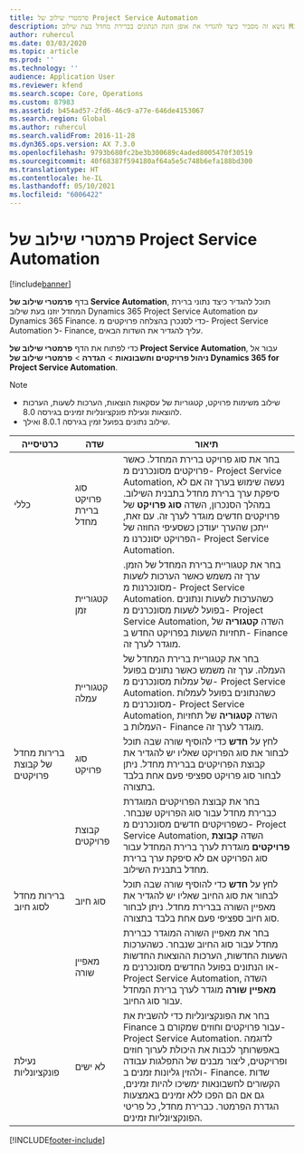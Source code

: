 ```yaml
---
title: פרמטרי שילוב של Project Service Automation
description: נושא זה מסביר כיצד להגדיר את אופן הזנת הנתונים בברירת מחדל בעת שילוב Microsoft Dynamics 365 for Project Service Automation עם Microsoft Dynamics 365 Finance.
author: ruhercul
ms.date: 03/03/2020
ms.topic: article
ms.prod: ''
ms.technology: ''
audience: Application User
ms.reviewer: kfend
ms.search.scope: Core, Operations
ms.custom: 87983
ms.assetid: b454ad57-2fd6-46c9-a77e-646de4153067
ms.search.region: Global
ms.author: ruhercul
ms.search.validFrom: 2016-11-28
ms.dyn365.ops.version: AX 7.3.0
ms.openlocfilehash: 9793b680fc2be3b300689c4aded8005470f30519
ms.sourcegitcommit: 40f68387f594180af64a5e5c748b6efa188bd300
ms.translationtype: HT
ms.contentlocale: he-IL
ms.lasthandoff: 05/10/2021
ms.locfileid: "6006422"
---
```

# <a name="project-service-automation-integration-parameters"></a>פרמטרי שילוב של Project Service Automation

[!include[banner](../includes/banner.md)]

בדף **פרמטרי שילוב של Service Automation**, תוכל להגדיר כיצד נתוני ברירת המחדל יוזנו בעת שילוב Dynamics 365 Project Service Automation עם Dynamics 365 Finance. כדי לסנכרן בהצלחה פרויקטים מ- Project Service Automation ל- Finance, עליך להגדיר את השדות הבאים.

כדי לפתוח את הדף **פרמטרי שילוב של Project Service Automation**, עבור אל **ניהול פרויקטים וחשבונאות** \> **הגדרה** \> **פרמטרי שילוב של Dynamics 365 for Project Service Automation**. 

> [!NOTE]
> - שילוב משימות פרויקט, קטגוריות של עסקאות הוצאות, הערכות לשעות, הערכות להוצאות ונעילת פונקציונליות זמינים בגירסה 8.0.
> - שילוב נתונים בפועל זמין בגירסה 8.0.1 ואילך.


| כרטיסייה                    | שדה                | תיאור |
|------------------------|----------------------|-------------|
| כללי                | סוג פרויקט ברירת מחדל | בחר את סוג פרויקט ברירת המחדל. כאשר פרויקטים מסונכרנים מ- Project Service Automation, נעשה שימוש בערך זה אם לא סיפקת ערך ברירת מחדל בתבנית השילוב. במהלך הסנכרון, השדה **סוג פרויקט** של פרויקטים חדשים מוגדר לערך זה. עם זאת, ייתכן שהערך יעודכן כשסעיפי החוזה של הפרויקט יסונכרנו מ- Project Service Automation. |
|                        | קטגוריית זמן        | בחר את קטגוריית ברירת המחדל של הזמן. ערך זה משמש כאשר הערכות לשעות מסונכרנות מ- Project Service Automation. כשהערכות לשעות ונתונים בפועל לשעות מסונכרנים מ- Project Service Automation, השדה **קטגוריה** של תחזיות השעות בפרויקט החדש ב- Finance מוגדר לערך זה. |
|                        | קטגוריית עמלה         | בחר את קטגוריית ברירת המחדל של העמלה. ערך זה משמש כאשר נתונים בפועל של עמלות מסונכרנים מ- Project Service Automation. כשהנתונים בפועל לעמלות מסונכרנים מ- Project Service Automation, השדה **קטגוריה** של תחזיות העמלות ב- Finance מוגדר לערך זה. |
| ברירות מחדל של קבוצת פרויקטים | סוג פרויקט         | לחץ על **חדש** כדי להוסיף שורה שבה תוכל לבחור את סוג הפרויקט שאליו יש להגדיר את קבוצת הפרויקטים בברירת מחדל. ניתן לבחור סוג פרויקט ספציפי פעם אחת בלבד בתצורה. |
|                        | קבוצת פרויקטים        | בחר את קבוצת הפרויקטים המוגדרת כברירת מחדל עבור סוג הפרויקט שנבחר. כשפרויקטים חדשים מסונכרנים מ- Project Service Automation, השדה **קבוצת פרויקטים** מוגדרת לערך ברירת המחדל עבור סוג הפרויקט אם לא סיפקת ערך ברירת מחדל בתבנית השילוב. |
| ברירות מחדל לסוג חיוב  | סוג חיוב         | לחץ על **חדש** כדי להוסיף שורה שבה תוכל לבחור את סוג החיוב שאליו יש להגדיר את מאפיין השורה בברירת מחדל. ניתן לבחור סוג חיוב ספציפי פעם אחת בלבד בתצורה. |
|                        | מאפיין שורה        | בחר את מאפיין השורה המוגדר כברירת מחדל עבור סוג החיוב שנבחר. כשהערכות השעות החדשות, הערכות ההוצאות החדשות או הנתונים בפועל החדשים מסונכרנים מ- Project Service Automation, השדה **מאפיין שורה** מוגדר לערך ברירת המחדל עבור סוג החיוב. |
| נעילת פונקציונליות  | לא ישים       | בחר את הפונקציונליות כדי להשבית את Finance עבור פרויקטים וחוזים שמקורם ב- Project Service Automation. לדוגמה באפשרותך לכבות את היכולת לערוך חוזים ופרויקטים, ליצור מבנים של התפלגות עבודה ולהזין גליונות זמנים ב- Finance. שדות הקשורים לחשבונאות ימשיכו להיות זמינים, גם אם הם הפכו ללא זמינים באמצעות הגדרת הפרמטר. כברירת מחדל, כל פריטי הפונקציונליות זמינים. |


[!INCLUDE[footer-include](../includes/footer-banner.md)]